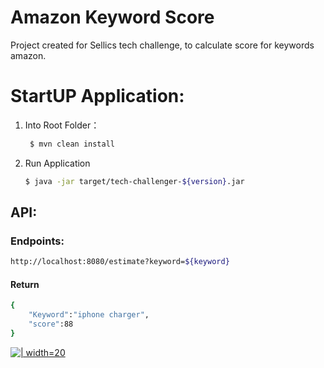 # Amazon Keyword Score     
Project created for Sellics tech challenge, to calculate score for keywords amazon.

# StartUP Application: 
1. Into Root Folder：
   ```sh
    $ mvn clean install
    ```
2. Run Application
   ```sh
   $ java -jar target/tech-challenger-${version}.jar
   ```
   
   
## API: 

### Endpoints: 


```sh
http://localhost:8080/estimate?keyword=${keyword}
```

#### Return

```sh
{
    "Keyword":"iphone charger",
    "score":88
}
```
[![| width=20](https://swagger.io/swagger/media/assets/images/swagger_logo.svg)](doc-swager-api.yaml)


